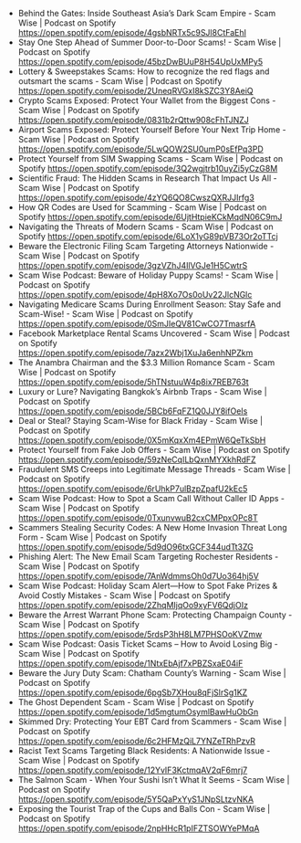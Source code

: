 - Behind the Gates: Inside Southeast Asia’s Dark Scam Empire - Scam Wise | Podcast on Spotify	https://open.spotify.com/episode/4gsbNRTx5c9SJl8CtFaEhI
- Stay One Step Ahead of Summer Door-to-Door Scams! - Scam Wise | Podcast on Spotify	https://open.spotify.com/episode/45bzDwBUuP8H54UpUxMPy5
- Lottery &amp; Sweepstakes Scams: How to recognize the red flags and outsmart the scams - Scam Wise | Podcast on Spotify	https://open.spotify.com/episode/2UneqRVGxI8kSZC3Y8AeiQ
- Crypto Scams Exposed: Protect Your Wallet from the Biggest Cons - Scam Wise | Podcast on Spotify	https://open.spotify.com/episode/0831b2rQttw908cFhTJNZJ
- Airport Scams Exposed: Protect Yourself Before Your Next Trip Home - Scam Wise | Podcast on Spotify	https://open.spotify.com/episode/5LwQOW2SU0umP0sEfPq3PD
- Protect Yourself from SIM Swapping Scams - Scam Wise | Podcast on Spotify	https://open.spotify.com/episode/3Q2wgjtrb10uyZi5yCzG8M
- Scientific Fraud: The Hidden Scams in Research That Impact Us All - Scam Wise | Podcast on Spotify	https://open.spotify.com/episode/4zYQ6QO8CwszQXRJJIrfg3
- How QR Codes are Used for Scamming - Scam Wise | Podcast on Spotify	https://open.spotify.com/episode/6UjtHtpieKCkMqdN06C9mJ
- Navigating the Threats of Modern Scams - Scam Wise | Podcast on Spotify	https://open.spotify.com/episode/6LoX1yG89pVB73Or2oTTcj
- Beware the Electronic Filing Scam Targeting Attorneys Nationwide - Scam Wise | Podcast on Spotify	https://open.spotify.com/episode/3gzVZhJ4IlVGJe1H5CwtrS
- Scam Wise Podcast: Beware of Holiday Puppy Scams! - Scam Wise | Podcast on Spotify	https://open.spotify.com/episode/4pH8Xo7Os0oUv22JlcNGlc
- Navigating Medicare Scams During Enrollment Season: Stay Safe and Scam-Wise! - Scam Wise | Podcast on Spotify	https://open.spotify.com/episode/0SmJIeQV81CwCO7TmasrfA
- Facebook Marketplace Rental Scams Uncovered - Scam Wise | Podcast on Spotify	https://open.spotify.com/episode/7azx2Wbj1XuJa6enhNPZkm
- The Anambra Chairman and the $3.3 Million Romance Scam - Scam Wise | Podcast on Spotify	https://open.spotify.com/episode/5hTNstuuW4p8ix7REB763t
- Luxury or Lure? Navigating Bangkok’s Airbnb Traps - Scam Wise | Podcast on Spotify	https://open.spotify.com/episode/5BCb6FqFZ1Q0JJY8ifOeIs
- Deal or Steal? Staying Scam-Wise for Black Friday - Scam Wise | Podcast on Spotify	https://open.spotify.com/episode/0X5mKqxXm4EPmW6QeTkSbH
- Protect Yourself from Fake Job Offers - Scam Wise | Podcast on Spotify	https://open.spotify.com/episode/59zNeCqILbQxnMYXkhRdFZ
- Fraudulent SMS Creeps into Legitimate Message Threads - Scam Wise | Podcast on Spotify	https://open.spotify.com/episode/6rUhkP7ulBzpZpafU2kEc5
- Scam Wise Podcast: How to Spot a Scam Call Without Caller ID Apps - Scam Wise | Podcast on Spotify	https://open.spotify.com/episode/0TxunvwuB2cxCMPpxOPc8T
- Scammers Stealing Security Codes: A New Home Invasion Threat Long Form - Scam Wise | Podcast on Spotify	https://open.spotify.com/episode/5d9dO96txGCF344udTt3ZG
- Phishing Alert: The New Email Scam Targeting Rochester Residents - Scam Wise | Podcast on Spotify	https://open.spotify.com/episode/7AnWdmmsOh0d7Uo364hj5V
- Scam Wise Podcast: Holiday Scam Alert—How to Spot Fake Prizes &amp; Avoid Costly Mistakes - Scam Wise | Podcast on Spotify	https://open.spotify.com/episode/2ZhqMIjqOo9xyFV6QdjOIz
- Beware the Arrest Warrant Phone Scam: Protecting Champaign County - Scam Wise | Podcast on Spotify	https://open.spotify.com/episode/5rdsP3hH8LM7PHSOoKVZmw
- Scam Wise Podcast: Oasis Ticket Scams – How to Avoid Losing Big - Scam Wise | Podcast on Spotify	https://open.spotify.com/episode/1NtxEbAjf7xPBZSxaE04iF
- Beware the Jury Duty Scam: Chatham County’s Warning - Scam Wise | Podcast on Spotify	https://open.spotify.com/episode/6pgSb7XHou8qFjSlrSg1KZ
- The Ghost Dependent Scam - Scam Wise | Podcast on Spotify	https://open.spotify.com/episode/1d5mgtumOsymlBawHuObGn
- Skimmed Dry: Protecting Your EBT Card from Scammers - Scam Wise | Podcast on Spotify	https://open.spotify.com/episode/6c2HFMzQiL7YNZeTRhPzvR
- Racist Text Scams Targeting Black Residents: A Nationwide Issue - Scam Wise | Podcast on Spotify	https://open.spotify.com/episode/12YvIF3KctmqAV2qF6mrj7
- The Salmon Scam - When Your Sushi Isn’t What It Seems - Scam Wise | Podcast on Spotify	https://open.spotify.com/episode/5Y5QaPxYyS1JNpSLtzvNKA
- Exposing the Tourist Trap of the Cups and Balls Con - Scam Wise | Podcast on Spotify	https://open.spotify.com/episode/2npHHcR1pIFZTSOWYePMqA
